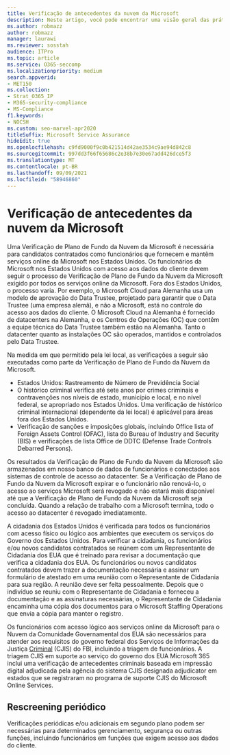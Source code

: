 ```yaml
---
title: Verificação de antecedentes da nuvem da Microsoft
description: Neste artigo, você pode encontrar uma visão geral das práticas de triagem de funcionários da Microsoft para Microsoft 365.
ms.author: robmazz
author: robmazz
manager: laurawi
ms.reviewer: sosstah
audience: ITPro
ms.topic: article
ms.service: O365-seccomp
ms.localizationpriority: medium
search.appverid:
- MET150
ms.collection:
- Strat_O365_IP
- M365-security-compliance
- MS-Compliance
f1.keywords:
- NOCSH
ms.custom: seo-marvel-apr2020
titleSuffix: Microsoft Service Assurance
hideEdit: true
ms.openlocfilehash: c9fd9000f9c0b421514d42ae3534c9ae94d842c8
ms.sourcegitcommit: 997dd3f66f65686c2e38b7e30e67add426dce5f3
ms.translationtype: MT
ms.contentlocale: pt-BR
ms.lasthandoff: 09/09/2021
ms.locfileid: "58946860"
---
```

# <a name="microsoft-cloud-background-check"></a>Verificação de antecedentes da nuvem da Microsoft

Uma Verificação de Plano de Fundo da Nuvem da Microsoft é necessária para candidatos contratados como funcionários que fornecem e mantêm serviços online da Microsoft nos Estados Unidos. Os funcionários da Microsoft nos Estados Unidos com acesso aos dados do cliente devem seguir o processo de Verificação de Plano de Fundo da Nuvem da Microsoft exigido por todos os serviços online da Microsoft. Fora dos Estados Unidos, o processo varia. Por exemplo, o Microsoft Cloud para Alemanha usa um modelo de aprovação do Data Trustee, projetado para garantir que o Data Trustee (uma empresa alemã), e não a Microsoft, está no controle do acesso aos dados do cliente. O Microsoft Cloud na Alemanha é fornecido de datacenters na Alemanha, e os Centros de Operações (OC) que contêm a equipe técnica do Data Trustee também estão na Alemanha. Tanto o datacenter quanto as instalações OC são operados, mantidos e controlados pelo Data Trustee.

Na medida em que permitido pela lei local, as verificações a seguir são executadas como parte da Verificação de Plano de Fundo da Nuvem da Microsoft.

- Estados Unidos: Rastreamento de Número de Previdência Social
- O histórico criminal verifica até sete anos por crimes criminais e contravenções nos níveis de estado, município e local, e no nível federal, se apropriado nos Estados Unidos. Uma verificação de histórico criminal internacional (dependente da lei local) é aplicável para áreas fora dos Estados Unidos.
- Verificação de sanções e imposições globais, incluindo Office lista of Foreign Assets Control (OFAC), lista do Bureau of Industry and Security (BIS) e verificações de lista Office de DDTC (Defense Trade Controls Debarred Persons).

Os resultados da Verificação de Plano de Fundo da Nuvem da Microsoft são armazenados em nosso banco de dados de funcionários e conectados aos sistemas de controle de acesso ao datacenter. Se a Verificação de Plano de Fundo da Nuvem da Microsoft expirar e o funcionário não renová-lo, o acesso ao serviços Microsoft será revogado e não estará mais disponível até que a Verificação de Plano de Fundo da Nuvem da Microsoft seja concluída. Quando a relação de trabalho com a Microsoft termina, todo o acesso ao datacenter é revogado imediatamente.

A cidadania dos Estados Unidos é verificada para todos os funcionários com acesso físico ou lógico aos ambientes que executem os serviços do Governo dos Estados Unidos. Para verificar a cidadania, os funcionários e/ou novos candidatos contratados se reúnem com um Representante de Cidadania dos EUA que é treinado para revisar a documentação que verifica a cidadania dos EUA. Os funcionários ou novos candidatos contratados devem trazer a documentação necessária e assinar um formulário de atestado em uma reunião com o Representante de Cidadania para sua região. A reunião deve ser feita pessoalmente. Depois que o indivíduo se reuniu com o Representante de Cidadania e forneceu a documentação e as assinaturas necessárias, o Representante de Cidadania encaminha uma cópia dos documentos para o Microsoft Staffing Operations que envia a cópia para manter o registro.

Os funcionários com acesso lógico aos serviços online da Microsoft para o Nuvem da Comunidade Governamental dos EUA são necessários para atender aos requisitos do governo federal dos Serviços de Informações da Justiça [Criminal](https://www.fbi.gov/services/cjis) (CJIS) do FBI, incluindo a triagem de funcionários. A triagem CJIS em suporte ao serviço do governo dos EUA Microsoft 365 inclui uma verificação de antecedentes criminais baseada em impressão [](https://blogs.office.com/2013/10/23/california-and-microsoft-sign-cjis-security-policy-agreement/) digital adjudicada pela agência do sistema CJIS designada adjudicator em estados que se registraram no programa de suporte CJIS do Microsoft Online Services.

## <a name="periodic-rescreening"></a>Rescreening periódico

Verificações periódicas e/ou adicionais em segundo plano podem ser necessárias para determinados gerenciamento, segurança ou outras funções, incluindo funcionários em funções que exigem acesso aos dados do cliente.